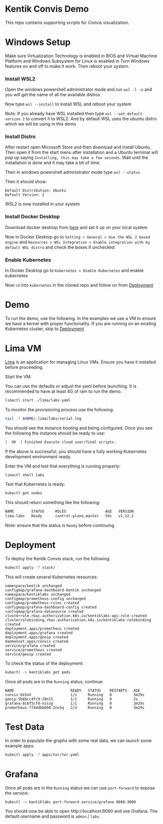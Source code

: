 # Kentik Convis Demo
This repo contains supporting scripts for Convis visualization.



# Windows Setup
Make sure Virtualization Technology is enabled in BIOS and Virtual Machine Platform and Windows Subsystem for Linux is enabled in Turn Windows features on and off to make it work. Then reboot your system.

### Install WSL2
Open the windows powershell administrator mode and run `wsl -l -o` and you will get the name of all the available distros

Now type `wsl --install` to install WSL and reboot your system

Note: If you already have WSL installed then type `wsl --set-default-version 2` to convert it to WSL2. And by default WSL uses the ubuntu distro which we will be using in this demo

### Install Distro
After restart open Microsoft Store and then download and install Ubuntu.
Then open it from the start menu after installation and a Ubuntu terminal will pop up saying `Installing, this may take a few seconds`. Wait until the installation is done and it may take a bit of time.

Then in windows powershell administrator mode type `wsl --status`

Then it should show:
```
Default Distribution: Ubuntu
Default Version: 2
```

WSL2 is now installed in your system

### Install Docker Desktop
Download docker desktop from [here](https://docs.docker.com/desktop/windows/install/) and set it up on your local system

Now in Docker Desktop go to `Setting > General > Use the WSL 2 based engine` and `Resources > WSL Integration > Enable integration with my default WSL distro` and check the boxes if unchecked

### Enable Kubernetes
In Docker Desktop go to `Kubernetes > Enable Kubernetes` and enable kubernetes


Now `cd` into `kubernetes` in the cloned repo and follow on from [Deployment](#Deployment)



# Demo
To run the demo, use the following.  In the examples we use a VM to ensure we have a kernel with proper functionality.  If
you are running on an existing Kubernetes cluster, skip to [Deployment](#Deployment)

# Lima VM
[Lima](https://github.com/lima-vm/lima) is an application for managing Linux VMs.  Ensure you have it installed before proceeding.

Start the VM:

You can use the defaults or adjust the yaml before launching.  It is recommended to have at least 4G of ram to run the demo.

```bash
limactl start ./lima/labs.yaml
```

To monitor the provisioning process use the following:

```bash
tail -f $HOME/.lima/labs/serial.log
```

You should see the instance booting and being configured.  Once you see the following the instance should be ready to use:

```bash
[  OK  ] Finished Execute cloud user/final scripts.
```

If the above is successful, you should have a fully working Kubernetes development environment ready.

Enter the VM and test that everything is running properly:

```bash
limactl shell labs
```

Test that Kubernetes is ready:

```bash
kubectl get nodes
```

This should return something like the following:

```bash
NAME        STATUS     ROLES                  AGE   VERSION
lima-labs   Ready      control-plane,master   59s   v1.22.2
```
Note: ensure that the status is `Ready` before continuing.

# Deployment
To deploy the Kentik Convis stack, run the following:

```bash
kubectl apply -f stack/
```

This will create several Kubernetes resources:

```
namespace/kentik unchanged
configmap/grafana-dashboard-kentik unchanged
namespace/kentiklabs unchanged
configmap/prometheus-config unchanged
configmap/prometheus-rules created
configmap/grafana-dashboard-config created
configmap/grafana-datasource created
clusterrole.rbac.authorization.k8s.io/kentiklabs-api-role created
clusterrolebinding.rbac.authorization.k8s.io/kentiklabs-rolebinding created
deployment.apps/prometheus created
deployment.apps/grafana created
deployment.apps/geoip created
daemonset.apps/convis created
service/grafana created
service/prometheus created
service/geoip created
```

To check the status of the deployment:

```bash
kubectl -n kentiklabs get pods
```

Once all pods are in the `Running` status, continue:

```
NAME                          READY   STATUS    RESTARTS   AGE
convis-6k5xh                  1/1     Running   0          3m29s
geoip-5b88cc4fc9-29nl5        1/1     Running   0          2s
grafana-8c6f5cf8-nzszg        1/1     Running   0          3m29s
prometheus-774ddbb698-2nx5q   2/2     Running   0          3m29s
```

# Test Data
In order to populate the graphs with some real data, we can launch some example apps:

```bash
kubectl apply -f apps/tor/tor.yaml
```

# Grafana
Once all pods are in the `Running` status we can use `port-forward` to expose the service:

```bash
kubectl -n kentiklabs port-forward service/grafana 8080:3000
```

You should now be able to open http://localhost:8080 and see Grafana.  The default username and password is `admin` / `labs`.

